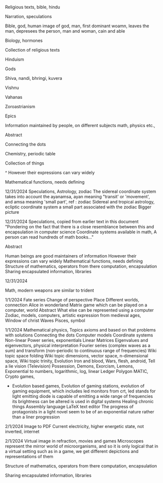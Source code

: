Religious texts, bible, hindu

Narration, speculations

Bible, god, human image of god, man, first dominant woamn, leaves the man, depresees the person, man and woman, cain and able

Biology, hormones

Collection of religious texts

Hinduism

Gods 

Shiva, nandi, bhringi, kuvera

Vishnu

Vahanas

Zoroastrianism

Epics

Information maintained by people, on different subjects math, physics etc.,

Abstract 

Connecting the dots

Chemistry, periodic table

Collection of things

^ However their expressions can vary widely

Mathematical functions, needs defining

12/31/2024
Speculations,
Astrology, zodiac
The sidereal coordinate system takes into account the ayanamsa, ayan meaning "transit' or 'movement', and amsa meaning 'small part', ref : zodiac
Sidereal and tropical astrology, ecliptic coordinate system a small part associated with the zodiac
Bigger picture

12/31/2024
Speculations, copied from earlier text in this document
"Pondering on the fact that there is a close resemblance between this and encapsulation in computer science
Coordinate systems available in math,
A person can read hundreds of math books..."

Abstract

Human beings are good maintainers of information
However their expressions can vary widely
Mathematical functions, needs defining
Structure of mathematics, operators from there computation, encapsulation
Sharing encapsulated information, libraries

12/31/2024

Math, modern weapons are similar to trident

1/1/2024
Fate series
Change of perspective
Place
Different worlds, connection
Alice in wonderland
Matrix game which can be played on a computer, world
Abstract
What else can be represented using a computer
Zodiac, models, computers, artistic expression from medieval ages, Window of christ
Waves
Pisces, symbol

1/1/2024
Mathematical physics, 
Topics axioms and based on that problems with solutions
Connecting the dots
Computer models
Coordinate systems
Non-linear 
Power series, exponentials
Linear
Matrices
Eigenvalues and eigenvectors, physical interpretation
Fourier series (complex waves as a sum) and transform (non-periodic to continuous range of frequencies)
Wiki topic space folding 
Wiki topic dimensions, vector space, n-dimensional space,
Wiki topic trinity, 
Evolution
Iron and blood,
Wars, flesh, android,
Tell a lie vision (Television)
Possession,
Demons,
Exorcism,
Lemons,
Exponential to numbers, logarithmic, log, linear
Ledger
Polygon MATIC,
Crypto games,
* Evolution based games,
Evolution of gaming stations, evolution of gaming equipment, which includes led monitors from crt, led stands for light emitting diode is capable of emitting a wide range of frequencies its  brightness can be altered is used in digital systems
Healing chronic things
Assembly language
LaTeX text editor
The progress of protagonists in a light novel seem to be of an exponential nature rather than a liner progression

2/1/2024
Image to PDF
Current electricity, higher energetic state, not inverted, internet

2/1/2024
Virtual image in refraction, movies and games
Microscopes represent the mirror world of microorganisms, and so it is only logical that in a virtual setting such as in a game, we get different depictions and representations of them

Structure of mathematics, operators from there computation, encapsulation

Sharing encapsulated information, libraries
